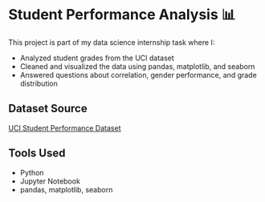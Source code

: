 # Student Performance Analysis 📊

This project is part of my data science internship task where I:
- Analyzed student grades from the UCI dataset
- Cleaned and visualized the data using pandas, matplotlib, and seaborn
- Answered questions about correlation, gender performance, and grade distribution

## Dataset Source
[UCI Student Performance Dataset](https://archive.ics.uci.edu/ml/datasets/Student+Performance)

## Tools Used
- Python
- Jupyter Notebook
- pandas, matplotlib, seaborn
